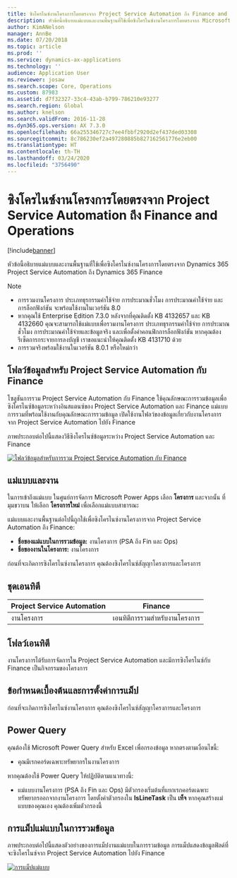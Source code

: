 ```yaml
---
title: ซิงโครไนซ์งานโครงการโดยตรงจาก Project Service Automation ถึง Finance and Operations
description: หัวข้อนี้อธิบายแม่แบบและงานพื้นฐานที่ใช้เพื่อซิงโครไนซ์งานโครงการโดยตรงจาก Microsoft Dynamics 365 Project Service Automation ถึง Dynamics 365 Finance
author: KimANelson
manager: AnnBe
ms.date: 07/20/2018
ms.topic: article
ms.prod: ''
ms.service: dynamics-ax-applications
ms.technology: ''
audience: Application User
ms.reviewer: josaw
ms.search.scope: Core, Operations
ms.custom: 87983
ms.assetid: d7f32327-33c4-43ab-b799-786210e93277
ms.search.region: Global
ms.author: knelson
ms.search.validFrom: 2016-11-28
ms.dyn365.ops.version: AX 7.3.0
ms.openlocfilehash: 66a255346727c7ee4fbbf2920d2ef437ded03308
ms.sourcegitcommit: 8c786230ef2a497280885b827162561776e2eb00
ms.translationtype: HT
ms.contentlocale: th-TH
ms.lasthandoff: 03/24/2020
ms.locfileid: "3756490"
---
```

# <a name="synchronize-project-tasks-directly-from-project-service-automation-to-finance-and-operations"></a>ซิงโครไนซ์งานโครงการโดยตรงจาก Project Service Automation ถึง Finance and Operations

[!include[banner](../includes/banner.md)]

หัวข้อนี้อธิบายแม่แบบและงานพื้นฐานที่ใช้เพื่อซิงโครไนซ์งานโครงการโดยตรงจาก Dynamics 365 Project Service Automation ถึง Dynamics 365 Finance

> [!NOTE]
> - การรวมงานโครงการ ประเภทธุรกรรมค่าใช้จ่าย การประมาณชั่วโมง การประมาณค่าใช้จ่าย และการล็อกฟังก์ชัน จะพร้อมใช้งานในเวอร์ชัน 8.0
> - หากคุณใช้ Enterprise Edition 7.3.0 หลังจากที่คุณติดตั้ง KB 4132657 และ KB 4132660 คุณจะสามารถใช้แม่แบบเพื่อรวมงานโครงการ ประเภทธุรกรรมค่าใช้จ่าย การประมาณชั่วโมง การประมาณค่าใช้จ่ายและข้อมูลจริง และเพื่อตั้งค่าคอนฟิกการล็อกฟังก์ชัน หากคุณต้องรีเซ็ตการกระจายการลงบัญชี เราขอแนะนำให้คุณติดตั้ง KB 4131710 ด้วย
> - การรวมจริงพร้อมใช้งานในเวอร์ชัน 8.0.1 หรือใหม่กว่า

## <a name="data-flow-for-project-service-automation-to-finance"></a>โฟลว์ข้อมูลสำหรับ Project Service Automation กับ Finance

โซลูชันการรวม Project Service Automation กับ Finance ใช้คุณลักษณะการรวมข้อมูลเพื่อซิงโครไนซ์ข้อมูลระหว่างอินสแตนซ์ของ Project Service Automation และ Finance แม่แบบการรวมที่พร้อมใช้งานกับคุณลักษณะการรวมข้อมูล เปิดใช้งานโฟลว์ของข้อมูลเกี่ยวกับงานโครงการจาก Project Service Automation ไปยัง Finance

ภาพประกอบต่อไปนี้แสดงวิธีซิงโครไนซ์ข้อมูลระหว่าง Project Service Automation และ Finance

[![โฟลว์ข้อมูลสำหรับการรวม Project Service Automation กับ Finance](./media/ProjectTasksFlow.png)](./media/ProjectTasksFlow.png)

## <a name="template-and-task"></a>แม่แบบและงาน

ในการเข้าถึงแม่แบบ ในศูนย์การจัดการ Microsoft Power Apps เลือก **โครงการ** และจากนั้น ที่มุมขวาบน ให้เลือก **โครงการใหม่** เพื่อเลือกแม่แบบสาธารณะ

แม่แบบและงานพื้นฐานต่อไปนี้ถูกใช้เพื่อซิงโครไนซ์งานโครงการจาก Project Service Automation ถึง Finance:

- **ชื่อของแม่แบบในการรวมข้อมูล:** งานโครงการ (PSA ถึง Fin และ Ops)
- **ชื่อของงานในโครงการ:** งานโครงการ

ก่อนที่จะเกิดการซิงโครไนซ์งานโครงการ คุณต้องซิงโครไนซ์สัญญาโครงการและโครงการ

## <a name="entity-set"></a>ชุดเอนทิตี

| Project Service Automation | Finance                             |
|----------------------------|-------------------------------------|
| งานโครงการ              | เอนทิตีการรวมสำหรับงานโครงการ |

## <a name="entity-flow"></a>โฟลว์เอนทิตี

งานโครงการได้รับการจัดการใน Project Service Automation และมีการซิงโครไนซ์กับ Finance เป็นกิจกรรมของโครงการ

## <a name="prerequisites-and-mapping-setup"></a>ข้อกำหนดเบื้องต้นและการตั้งค่าการแม็ป

ก่อนที่จะเกิดการซิงโครไนซ์งานโครงการ คุณต้องซิงโครไนซ์สัญญาโครงการและโครงการ

## <a name="power-query"></a>Power Query

คุณต้องใช้ Microsoft Power Query สำหรับ Excel เพื่อกรองข้อมูล หากตรงตามเงื่อนไขนี้:

- คุณมีเรกคอร์ดเฉพาะทรัพยากรในงานโครงการ

หากคุณต้องใช้ Power Query ให้ปฏิบัติตามแนวทางนี้:

- แม่แบบงานโครงการ (PSA ถึง Fin และ Ops) มีตัวกรองเริ่มต้นที่แยกเรกคอร์ดเฉพาะทรัพยากรออกจากงานโครงการ โดยตั้งค่าตัวกรองใน **IsLineTask** เป็น **เท็จ** หากคุณสร้างแม่แบบของคุณเอง คุณต้องเพิ่มตัวกรองนี้

## <a name="template-mapping-in-data-integration"></a>การแม็ปแม่แบบในการรวมข้อมูล

ภาพประกอบต่อไปนี้แสดงตัวอย่างของการแม็ปงานแม่แบบในการรวมข้อมูล การแม็ปแสดงข้อมูลฟิลด์ที่จะซิงโครไนซ์จาก Project Service Automation ไปยัง Finance

[![การแม็ปแม่แบบ](./media/ProjectTasksMapping.png)](./media/ProjectTasksMapping.png)

